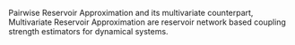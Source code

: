 Pairwise Reservoir Approximation and its multivariate counterpart, Multivariate Reservoir Approximation are reservoir network based coupling strength estimators for dynamical systems.
